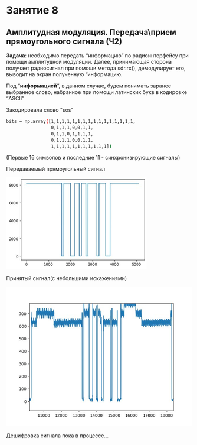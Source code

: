 # Занятие 8
## Амплитудная модуляция. Передача\прием прямоугольного сигнала (Ч2)

**Задача**: необходимо передать “информацию” по радиоинтерфейсу при помощи амплитудной модуляции. Далее, принимающая сторона получает радиосигнал при помощи метода sdr.rx(), демодулирует его, выводит на экран полученную “информацию. 

Под “**информацией**”, в данном случае, будем понимать заранее выбранное слово, набранное при помощи латинских букв в кодировке “ASCII”

Закодировала слово "sos"

```sh
bits = np.array([1,1,1,1,1,1,1,1,1,1,1,1,1,1,1,1,   
                 0,1,1,1,0,0,1,1,   
                 0,1,1,0,1,1,1,1,   
                 0,1,1,1,0,0,1,1,  
                 1,1,1,1,1,1,1,1,1,1,1]) 
```
(Первые 16 символов и последние 11 - синхронизирующие сигналы)

Передаваемый прямоугольный сигнал

![](https://github.com/MargQ/sdr_curse/blob/master/8_Lesson/Screenshots/tx_sig.jpeg)

Принятый сигнал(с небольшими искажениями)


![](https://github.com/MargQ/sdr_curse/blob/master/8_Lesson/Screenshots/rx_sig.jpeg)


Дешифровка сигнала пока в процессе...
